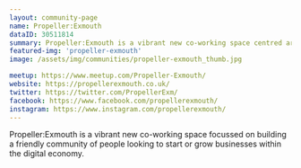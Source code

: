 ```yaml
---
layout: community-page
name: Propeller:Exmouth
dataID: 30511814
summary: Propeller:Exmouth is a vibrant new co-working space centred around building a friendly community of people.
featured-img: 'propeller-exmouth'
image: /assets/img/communities/propeller-exmouth_thumb.jpg

meetup: https://www.meetup.com/Propeller-Exmouth/
website: https://propellerexmouth.co.uk/
twitter: https://twitter.com/PropellerExm/
facebook: https://www.facebook.com/propellerexmouth/
instagram: https://www.instagram.com/propellerexmouth/
---
```

Propeller:Exmouth is a vibrant new co-working space focussed on building a friendly
community of people looking to start or grow businesses within the digital economy.
